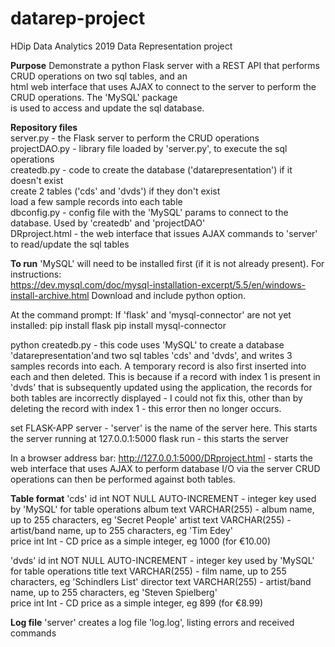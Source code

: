 # datarep-project
HDip Data Analytics 2019 Data Representation project   

**Purpose**
Demonstrate a python Flask server with a REST API that performs CRUD operations on two sql tables, and an   
html web interface that uses AJAX to connect to the server to perform the CRUD operations. The 'MySQL' package   
is used to access and update the sql database.

**Repository files**  
server.py      - the Flask server to perform the CRUD operations  
projectDAO.py  - library file loaded by 'server.py', to execute the sql operations   
createdb.py    - code to create the database ('datarepresentation') if it doesn't exist  
                 create 2 tables ('cds' and 'dvds') if they don't exist  
                 load a few sample records into each table  
dbconfig.py    - config file with the 'MySQL' params to connect to the database. Used by 'createdb' and 'projectDAO'  
DRproject.html - the web interface that issues AJAX commands to 'server' to read/update the sql tables

**To run**
'MySQL' will need to be installed first (if it is not already present). For instructions:  
https://dev.mysql.com/doc/mysql-installation-excerpt/5.5/en/windows-install-archive.html
Download and include python option.  

At the command prompt:
If 'flask' and 'mysql-connector' are not yet installed:
pip install flask
pip install mysql-connector

python createdb.py     - this code uses 'MySQL' to create a database 'datarepresentation'and two sql tables 'cds' and 
                         'dvds', and writes 3 samples records into each. A temporary record is also first inserted into each 
                         and then deleted. This is because if a record with index 1 is present in 'dvds' that is subsequently
                         updated using the application, the records for both tables are incorrectly displayed - I could not fix this, 
                         other than by deleting the record with index 1 - this error then no longer occurs.

set FLASK-APP server   - 'server' is the name of the server here. This starts the server running at 127.0.0.1:5000
flask run              - this starts the server

In a browser address bar:
http://127.0.0.1:5000/DRproject.html   - starts the web interface that uses AJAX to perform database I/O via the server
                                         CRUD operations can then be performed against both tables.
                                         
**Table format**
'cds'
id       int     NOT NULL AUTO-INCREMENT    - integer key used by 'MySQL' for table operations
album    text    VARCHAR(255)               - album name, up to 255 characters, eg 'Secret People'
artist   text    VARCHAR(255)               - artist/band name, up to 255 characters, eg 'Tim Edey'   
price    int     Int                        - CD price as a simple integer, eg 1000  (for €10.00)
   
'dvds'
id       int     NOT NULL AUTO-INCREMENT    - integer key used by 'MySQL' for table operations
title    text    VARCHAR(255)               - film name, up to 255 characters, eg 'Schindlers List'
director text    VARCHAR(255)               - artist/band name, up to 255 characters, eg 'Steven Spielberg'   
price    int     Int                        - CD price as a simple integer, eg 899  (for €8.99)   
   
**Log file**
'server' creates a log file 'log.log', listing errors and received commands
